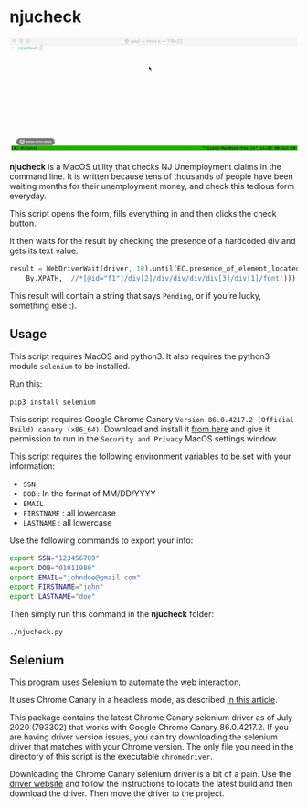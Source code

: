 # njucheck

![Usage1](usage.gif)


**njucheck** is a MacOS utility that checks NJ Unemployment claims in the command line. It is written because tens of thousands of people have been waiting months for their unemployment money, and check this tedious form everyday.

This script opens the form, fills everything in and then clicks the check button. 

It then waits for the result by checking the presence of a hardcoded div and gets its text value.

```python
result = WebDriverWait(driver, 10).until(EC.presence_of_element_located((
    By.XPATH, '//*[@id="f1"]/div[2]/div/div/div/div[3]/div[1]/font'))).text
```

This result will contain a string that says `Pending`, or if you're lucky, something else :).

## Usage
This script requires MacOS and python3. It also requires the python3 module `selenium` to be installed.

Run this:

`pip3 install selenium`

This script requires Google Chrome Canary `Version 86.0.4217.2 (Official Build) canary (x86_64)`. Download and install it [from here](https://www.google.com/chrome/canary/) and give it permission to run in the `Security and Privacy` MacOS settings window.

This script requires the following environment variables to be set with your information:

* `SSN`
* `DOB` : In the format of MM/DD/YYYY
* `EMAIL`
* `FIRSTNAME` : all lowercase
* `LASTNAME` : all lowercase

Use the following commands to export your info:
```bash
export SSN="123456789"
export DOB="01011980"
export EMAIL="johndoe@gmail.com"
export FIRSTNAME="john"
export LASTNAME="doe"
```

Then simply run this command in the **njucheck** folder:
```
./njucheck.py
```

## Selenium

This program uses Selenium to automate the web interaction.

It uses Chrome Canary in a headless mode, as described [in this
article](https://duo.com/decipher/driving-headless-chrome-with-python).

This package contains the latest Chrome Canary selenium driver as of July 2020 (793302) that
works with Google Chrome Canary 86.0.4217.2. If you are having driver version
issues, you can try downloading the selenium driver that matches with your
Chrome version. The only file you need in the directory of this script is the
executable `chromedriver`.

Downloading the Chrome Canary selenium driver is a bit of a pain. Use the
[driver website](https://chromedriver.chromium.org/chromedriver-canary) and
follow the instructions to locate the latest build and then download the
driver. Then move the driver to the project.
